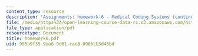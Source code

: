 ```yaml
---
content_type: resource
description: 'Assignments: homework-6 - Medical Coding Systems (continued) and UMLS'
file: /media/https%3A/open-learning-course-data-rc.s3.amazonaws.com/hst-952-computing-for-biomedical-scientists-fall-2002/995a9f359aa69d61cae0090bcb3d45bd_homework6.pdf
file_type: application/pdf
resourcetype: Document
title: homework6.pdf
uid: 995a9f35-9aa6-9d61-cae0-090bcb3d45bd
---
```

